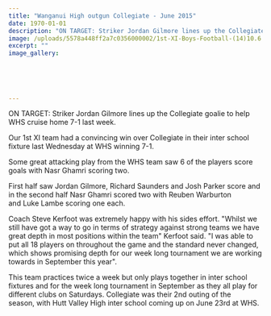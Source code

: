 ```yaml
---
title: "Wanganui High outgun Collegiate - June 2015"
date: 1970-01-01
description: "ON TARGET: Striker Jordan Gilmore lines up the Collegiate goalie to help WHS cruise home 7-1 last week."
image: /uploads/5578a448ff2a7c0356000002/1st-XI-Boys-Football-(14)10.6.15.MUL.JPG
excerpt: ""
image_gallery:
    
    
    
    
    
---
```


<p>ON TARGET: Striker Jordan Gilmore lines up the Collegiate goalie to help WHS cruise home 7-1 last week.</p>
<p>Our 1st XI team had a convincing win over Collegiate in their inter school fixture last Wednesday at WHS winning 7-1.&nbsp;</p>
<p>Some great attacking play from the WHS team saw 6 of the players score goals with Nasr Ghamri scoring two.&nbsp;</p>
<p>First half saw&nbsp;Jordan Gilmore,&nbsp;Richard Saunders and Josh Parker score and in the second half&nbsp;Nasr Ghamri scored two with&nbsp;Reuben Warburton and&nbsp;Luke Lambe scoring one each.&nbsp;</p>
<p>Coach Steve Kerfoot was extremely happy with his sides effort. "Whilst we still have got a way to go in terms of strategy against strong teams we have great depth in most positions within the team" Kerfoot said. "I was able to put all 18 players on throughout the game and the standard never changed, which shows promising depth for our&nbsp;week long tournament we&nbsp;are working towards in September this year".&nbsp;</p>
<p>This team practices twice a week but only plays together in inter school fixtures and for the week long&nbsp;tournament in September as they all play for different clubs on Saturdays. Collegiate was their 2nd outing of the season,&nbsp;with Hutt Valley High inter school coming up on June 23rd at WHS.</p>


